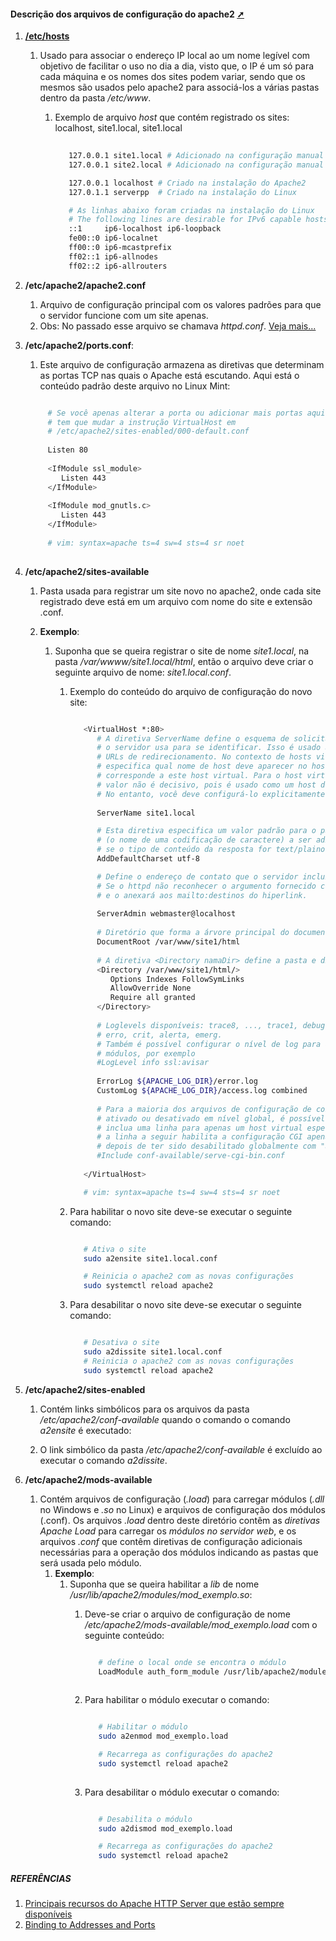 #### Descrição dos arquivos de configuração do apache2 <a href="descricao_dos_arquivos_de_configuracao_do_apache2.html" target="_blank" title="Pressione aqui para expandir este documento em nova aba.">  ➚ </a>

1. [**/etc/hosts**](https://pt.wikipedia.org/wiki/Hosts_(arquivo))
   1. Usado para associar o endereço IP local ao um nome legível com objetivo de facilitar o uso no dia a dia, visto que, o IP é um só para cada máquina e os nomes dos sites podem variar, sendo que os mesmos são usados pelo apache2 para associá-los a várias pastas dentro da pasta _/etc/www_.
      1. Exemplo de arquivo _host_ que contém registrado os sites: localhost, site1.local, site1.local

         ```sh
            
            127.0.0.1 site1.local # Adicionado na configuração manual do site site1.local
            127.0.0.1 site2.local # Adicionado na configuração manual do site site2.local

            127.0.0.1 localhost # Criado na instalação do Apache2
            127.0.1.1 serverpp  # Criado na instalação do Linux
         
            # As linhas abaixo foram criadas na instalação do Linux
            # The following lines are desirable for IPv6 capable hosts
            ::1     ip6-localhost ip6-loopback
            fe00::0 ip6-localnet
            ff00::0 ip6-mcastprefix
            ff02::1 ip6-allnodes
            ff02::2 ip6-allrouters
         
         ```

2. **/etc/apache2/apache2.conf**
   1. Arquivo de configuração principal com os valores padrões para que o servidor funcione com um site apenas.
   2. Obs: No passado esse arquivo se chamava _httpd.conf_. [Veja mais...](https://ubuntu.com/server/docs/web-servers-apache)

3. **/etc/apache2/ports.conf**:
   1. Este arquivo de configuração armazena as diretivas que determinam as portas TCP nas quais o Apache está escutando. Aqui está o conteúdo padrão deste arquivo no Linux Mint:

   ```sh

        # Se você apenas alterar a porta ou adicionar mais portas aqui, provavelmente também
        # tem que mudar a instrução VirtualHost em
        # /etc/apache2/sites-enabled/000-default.conf
        
        Listen 80
        
        <IfModule ssl_module>
           Listen 443
        </IfModule>
        
        <IfModule mod_gnutls.c>
           Listen 443
        </IfModule>
        
        # vim: syntax=apache ts=4 sw=4 sts=4 sr noet
    
   ```

4. **/etc/apache2/sites-available**
   1. Pasta usada para registrar um site novo no apache2, onde cada site registrado deve está em um arquivo com nome do site e extensão .conf.

   2. **Exemplo**:
      1. Suponha que se queira registrar o site de nome _site1.local_, na pasta _/var/wwww/site1.local/html_, então o arquivo deve criar o seguinte arquivo de nome: _site1.local.conf_.
         1. Exemplo do conteúdo do arquivo de configuração do novo site:

            ```sh

               <VirtualHost *:80>
                  # A diretiva ServerName define o esquema de solicitação, hostname e porta que
                  # o servidor usa para se identificar. Isso é usado ao criar
                  # URLs de redirecionamento. No contexto de hosts virtuais, o ServerName
                  # especifica qual nome de host deve aparecer no host da solicitação: cabeçalho para
                  # corresponde a este host virtual. Para o host virtual padrão (este arquivo) este
                  # valor não é decisivo, pois é usado como um host de último recurso independentemente.
                  # No entanto, você deve configurá-lo explicitamente para qualquer outro host virtual.
                  
                  ServerName site1.local

                  # Esta diretiva especifica um valor padrão para o parâmetro charset do tipo de mídia 
                  # (o nome de uma codificação de caractere) a ser adicionado a uma resposta se e somente
                  # se o tipo de conteúdo da resposta for text/plainou text/html.
                  AddDefaultCharset utf-8

                  # Define o endereço de contato que o servidor inclui em todas as mensagens de erro que retorna ao cliente. 
                  # Se o httpd não reconhecer o argumento fornecido como um URL, ele assumirá que é um endereço de e-mail 
                  # e o anexará aos mailto:destinos do hiperlink. 
                  
                  ServerAdmin webmaster@localhost
                  
                  # Diretório que forma a árvore principal do documento visível da web                  
                  DocumentRoot /var/www/site1/html
                  
                  # A diretiva <Directory namaDir> define a pasta e diretivas que se aplicam apenas ao diretório e subdiretórios e seus conteúdos.                  
                  <Directory /var/www/site1/html/>
                     Options Indexes FollowSymLinks
                     AllowOverride None
                     Require all granted
                  </Directory>
                  
                  # Loglevels disponíveis: trace8, ..., trace1, debug, info, aviso, warning,
                  # erro, crit, alerta, emerg.
                  # Também é possível configurar o nível de log para determinados
                  # módulos, por exemplo
                  #LogLevel info ssl:avisar
                  
                  ErrorLog ${APACHE_LOG_DIR}/error.log
                  CustomLog ${APACHE_LOG_DIR}/access.log combined
                  
                  # Para a maioria dos arquivos de configuração de conf-available/, que são
                  # ativado ou desativado em nível global, é possível
                  # inclua uma linha para apenas um host virtual específico. Por exemplo o
                  # a linha a seguir habilita a configuração CGI apenas para este host
                  # depois de ter sido desabilitado globalmente com "a2disconf".
                  #Include conf-available/serve-cgi-bin.conf
                     
               </VirtualHost>

               # vim: syntax=apache ts=4 sw=4 sts=4 sr noet             

            ```

         2. Para habilitar o novo site deve-se executar o seguinte comando:

            ```sh
            
               # Ativa o site 
               sudo a2ensite site1.local.conf

               # Reinicia o apache2 com as novas configurações
               sudo systemctl reload apache2

            ```

         3. Para desabilitar o novo site deve-se executar o seguinte comando:

            ```sh

               # Desativa o site 
               sudo a2dissite site1.local.conf
               # Reinicia o apache2 com as novas configurações
               sudo systemctl reload apache2

            ```

5. **/etc/apache2/sites-enabled**
   1. Contém links simbólicos para os arquivos da pasta _/etc/apache2/conf-available_ quando o comando o comando _a2ensite_ é executado:  

   2. O link simbólico da pasta _/etc/apache2/conf-available_ é excluído ao executar o comando _a2dissite_.

6. **/etc/apache2/mods-available**
   1. Contém arquivos de configuração (_.load_) para carregar módulos (_.dll_ no Windows e _.so_ no Linux) e arquivos de configuração dos módulos (.conf). Os arquivos _.load_ dentro deste diretório contêm as _diretivas Apache Load_ para carregar os _módulos no servidor web_, e os arquivos _.conf_ que contêm diretivas de configuração adicionais necessárias para a operação dos módulos indicando as pastas que será usada pelo módulo.
      1. **Exemplo**:
         1. Suponha que se queira habilitar a _lib_ de nome _/usr/lib/apache2/modules/mod_exemplo.so_:
            1. Deve-se criar o arquivo de configuração de nome _/etc/apache2/mods-available/mod_exemplo.load_ com o seguinte conteúdo:

               ```sh

                  # define o local onde se encontra o módulo
                  LoadModule auth_form_module /usr/lib/apache2/modules/mod_exemplo.so
                           
               ```

            2. Para habilitar o módulo executar o comando:

               ```sh

                  # Habilitar o módulo
                  sudo a2enmod mod_exemplo.load

                  # Recarrega as configurações do apache2
                  sudo systemctl reload apache2
                              
               ```

            3. Para desabilitar o módulo executar o comando:

                ```sh
                
                   # Desabilita o módulo
                   sudo a2dismod mod_exemplo.load

                   # Recarrega as configurações do apache2
                   sudo systemctl reload apache2
          
                ```

##### REFERÊNCIAS

1. [Principais recursos do Apache HTTP Server que estão sempre disponíveis](https://httpd.apache.org/docs/current/mod/core.html#documentroot)
2. [Binding to Addresses and Ports](https://httpd.apache.org/docs/2.4/bind.html)
